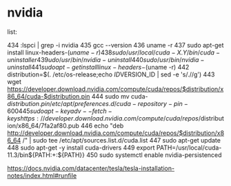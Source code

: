 # nvidia
list:

434  :lspci | grep -i nvidia
435  gcc --version
436  uname -r
437  sudo apt-get install linux-headers-$(uname -r)
438  sudo /usr/local/cuda-X.Y/bin/cuda-uninstaller
439  udo /usr/bin/nvidia-uninstall
440  sudo /usr/bin/nvidia-uninstall
441  sudo apt-get install linux-headers-$(uname -r)
442  distribution=$(. /etc/os-release;echo $ID$VERSION_ID | sed -e 's/\.//g')
443  wget https://developer.download.nvidia.com/compute/cuda/repos/$distribution/x86_64/cuda-$distribution.pin
444  sudo mv cuda-$distribution.pin /etc/apt/preferences.d/cuda-repository-pin-600
445  sudo apt-key adv --fetch-keys https://developer.download.nvidia.com/compute/cuda/repos/$distribution/x86_64/7fa2af80.pub
446  echo "deb http://developer.download.nvidia.com/compute/cuda/repos/$distribution/x86_64 /" | sudo tee /etc/apt/sources.list.d/cuda.list
447  sudo apt-get update
448  sudo apt-get -y install cuda-drivers
449  export PATH=/usr/local/cuda-11.3/bin${PATH:+:${PATH}}
450  sudo systemctl enable nvidia-persistenced

https://docs.nvidia.com/datacenter/tesla/tesla-installation-notes/index.html#runfile
